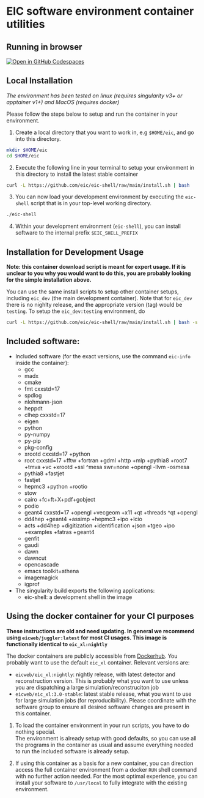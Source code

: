 EIC software environment container utilities
============================================

Running in browser
------------------

[![Open in GitHub Codespaces](https://github.com/codespaces/badge.svg)](https://codespaces.new/eic/eic-shell?quickstart=1)

Local Installation
------------------

*The environment has been tested on linux (requires singularity v3+ or apptainer v1+)
and MacOS (requires docker)*

Please follow the steps below to setup and run the container in your environment.

1. Create a local directory that you want to work in, e.g `$HOME/eic`, and go into this
   directory.
```bash
mkdir $HOME/eic
cd $HOME/eic
```

2. Execute the following line in your terminal to setup your environment in this directory
   to install the latest stable container
```bash
curl -L https://github.com/eic/eic-shell/raw/main/install.sh | bash
```

3. You can now load your development environment by executing the `eic-shell` script that
   is in your top-level working directory.
```bash
./eic-shell
```

4. Within your development environment (`eic-shell`), you can install software to the
   internal prefix `$EIC_SHELL_PREFIX`

Installation for Development Usage
----------------------------------
**Note: this container download script is meant for expert usage. If it is unclear to you
why you would want to do this, you are probably looking for the simple installation above.**

You can use the same install scripts to setup other container setups, including `eic_dev`
(the main development container). Note that for `eic_dev` there is no nighlty release, and
the appropriate version (tag) would be `testing`.  To setup the `eic_dev:testing` environment, do
```bash
curl -L https://github.com/eic/eic-shell/raw/main/install.sh | bash -s -- -c eic_dev -v testing
```

Included software:
------------------
  - Included software (for the exact versions, use the command `eic-info` inside the container):
    - gcc
    - madx
    - cmake
    - fmt cxxstd=17
    - spdlog
    - nlohmann-json
    - heppdt
    - clhep cxxstd=17
    - eigen
    - python
    - py-numpy
    - py-pip
    - pkg-config
    - xrootd cxxstd=17 +python
    - root cxxstd=17 
          +fftw +fortran +gdml +http +mlp +pythia8 
          +root7 +tmva +vc +xrootd +ssl 
          ^mesa swr=none +opengl -llvm -osmesa
    - pythia8 +fastjet
    - fastjet
    - hepmc3 +python +rootio 
    - stow
    - cairo +fc+ft+X+pdf+gobject
    - podio
    - geant4 cxxstd=17 +opengl +vecgeom +x11 +qt +threads ^qt +opengl
    - dd4hep +geant4 +assimp +hepmc3 +ipo +lcio
    - acts +dd4hep +digitization +identification +json +tgeo +ipo +examples +fatras +geant4
    - genfit
    - gaudi
    - dawn
    - dawncut
    - opencascade
    - emacs toolkit=athena
    - imagemagick
    - igprof
  - The singularity build exports the following applications:
    - eic-shell: a development shell in the image

Using the docker container for your CI purposes
-----------------------------------------------

**These instructions are old and need updating. In general we recommend using
`eicweb/juggler:latest` for most CI usages. This image is functionally identical to
`eic_xl:nightly`**

The docker containers are publicly accessible from
[Dockerhub](https://hub.docker.com/u/eicweb). You probably want to use the default
`eic_xl` container. Relevant versions are:
 - `eicweb/eic_xl:nightly`: nightly release, with latest detector and reconstruction
   version. This is probably what you want to use unless you are dispatching a large
   simulation/reconstruciton job
 - `eicweb/eic_xl:3.0-stable`: latest stable release, what you want to use for large
   simulation jobs (for reproducibility). Please coordinate with the software group to
   ensure all desired software changes are present in this container.

1. To load the container environment in your run scripts, you have to do nothing special.  
   The environment is already setup with good defaults, so you can use all the programs 
   in the container as usual and assume everything needed to run the included software 
   is already setup.

2. If using this container as a basis for a new container, you can direction access 
   the full container environment from a docker `RUN` shell command with no further
   action needed. For the most optimal experience, you can install your software to
   `/usr/local` to fully integrate with the existing environment.
